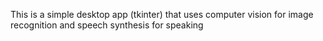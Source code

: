 This is a simple desktop app (tkinter) that uses computer vision for image recognition and speech synthesis for speaking
